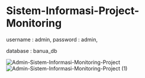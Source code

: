 # Sistem-Informasi-Project-Monitoring

username : admin,
password : admin,

database : banua_db


![Admin-Sistem-Informasi-Monitoring-Project](https://user-images.githubusercontent.com/121206148/211129455-d656da2f-92d5-45b2-b67b-752cdf0f2cf1.png)
![Admin-Sistem-Informasi-Monitoring-Project (1)](https://user-images.githubusercontent.com/121206148/211129461-a72de386-c7b7-4f78-9964-ac1ef16f2dd7.png)
